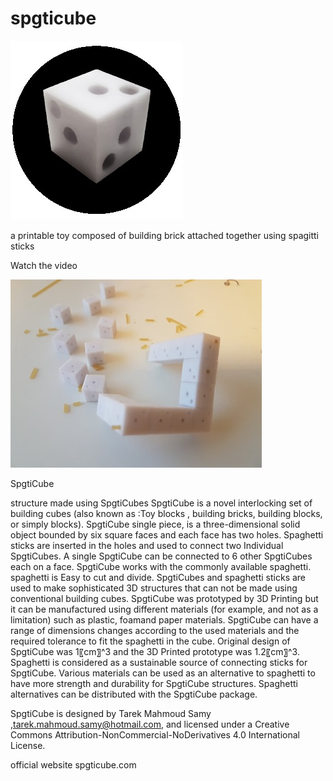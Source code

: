 # spgticube
![](https://github.com/tarekmahmoudsamy/spgticube/blob/main/spgticube.jpg)

a printable toy composed of building brick attached together using spagitti sticks



Watch the video

[![spgticube on Youtube](https://github.com/tarekmahmoudsamy/spgticube/blob/main/spgticube2.jpg)](https://www.youtube.com/watch?v=pQxLeeunF0c)



 SpgtiCube
 
structure made using SpgtiCubes
SpgtiCube is a novel interlocking set of building cubes (also known as :Toy blocks , building bricks, building blocks, or simply blocks). SpgtiCube single piece,  is a three-dimensional solid object bounded by six square faces and each face has two holes.
Spaghetti sticks are inserted in the holes and used to connect two Individual SpgtiCubes.
A single SpgtiCube can be connected to 6 other SpgtiCubes each on a face.
SpgtiCube works with the commonly available spaghetti. spaghetti is Easy to cut and divide.
SpgtiCubes and spaghetti sticks are used to make sophisticated 3D structures that can not be made using conventional building cubes.
SpgtiCube was prototyped by 3D Printing but it can be manufactured using different materials (for example, and not as a limitation) such as plastic, foamand paper materials.
SpgtiCube can have a range of dimensions changes according to the used materials and the required tolerance to fit the spaghetti in the cube. Original design of SpgtiCube was 1〖cm〗^3 and the 3D Printed prototype was 1.2〖cm〗^3.
Spaghetti is considered as a sustainable source of connecting sticks for SpgtiCube.
Various materials can be used as an alternative to spaghetti to have more strength and durability for SpgtiCube structures. Spaghetti alternatives can be distributed with the SpgtiCube package.

SpgtiCube is designed by Tarek Mahmoud Samy ,tarek.mahmoud.samy@hotmail.com,  and licensed under a Creative Commons Attribution-NonCommercial-NoDerivatives 4.0 International License.
  
  official website spgticube.com




